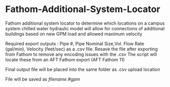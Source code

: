 # Fathom-Additional-System-Locator
Fathom additional system locator to determine which locations on a campus system chilled water hydraulic model will allow for connections of additional buildings based on new GPM load and allowed maximum velocity 


Required export outputs : Pipe #, Pipe Nominal Size,Vol. Flow Rate (gal/min), Velocity (feet/sec) as a .csv file. Resave the file after exporting from Fathom to remove any encoding issues with the .csv
The script will locate these from an AFT Fathom export (AFT Fathom 11)

Final output file will be placed into the same folder as .csv upload location

File will be saved as *filename*.*#gpm*
